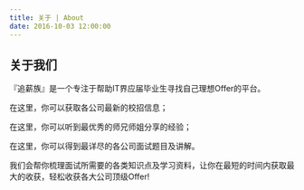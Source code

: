 ```yaml
---
title: 关于 | About
date: 2016-10-03 12:00:00
---
```


##	 关于我们


『追薪族』是一个专注于帮助IT界应届毕业生寻找自己理想Offer的平台。

在这里，你可以获取各公司最新的校招信息；

在这里，你可以听到最优秀的师兄师姐分享的经验；

在这里，你可以得到最详尽的各公司面试题目及讲解。

我们会帮你梳理面试所需要的各类知识点及学习资料，让你在最短的时间内获取最大的收获，轻松收获各大公司顶级Offer!